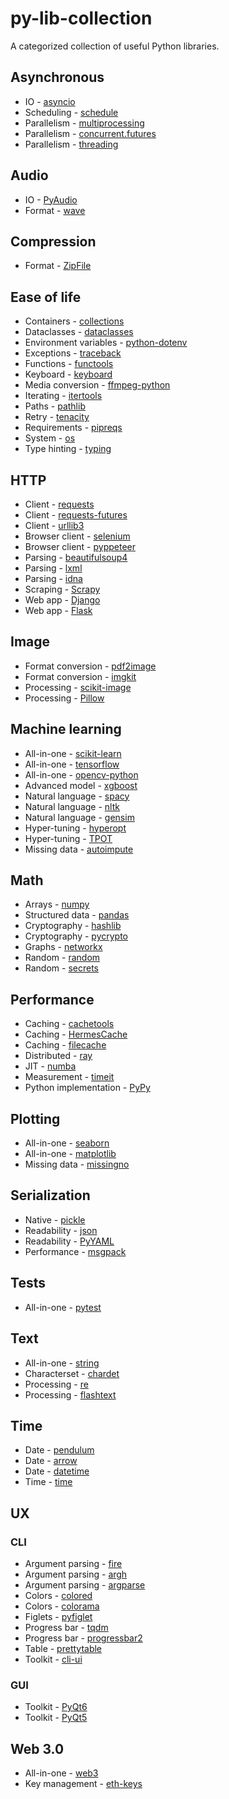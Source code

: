 # py-lib-collection

A categorized collection of useful Python libraries.

## Asynchronous

* IO - [asyncio](https://docs.python.org/3/library/asyncio.html)
* Scheduling - [schedule](https://pypi.org/project/schedule/)
* Parallelism - [multiprocessing](https://docs.python.org/3/library/multiprocessing.html)
* Parallelism - [concurrent.futures](https://docs.python.org/3/library/concurrent.futures.html)
* Parallelism - [threading](https://docs.python.org/3/library/threading.html)

## Audio

* IO - [PyAudio](https://pypi.org/project/PyAudio/)
* Format - [wave](https://docs.python.org/3/library/wave.html)

## Compression

* Format - [ZipFile](https://docs.python.org/3/library/zipfile.html)

## Ease of life

* Containers - [collections](https://docs.python.org/3/library/collections.htmla)
* Dataclasses - [dataclasses](https://docs.python.org/3/library/dataclasses.html)
* Environment variables - [python-dotenv](https://pypi.org/project/python-dotenv/)
* Exceptions - [traceback](https://docs.python.org/3/library/traceback.html)
* Functions - [functools](https://docs.python.org/3/library/functools.html)
* Keyboard - [keyboard](https://pypi.org/project/keyboard/)
* Media conversion - [ffmpeg-python](https://pypi.org/project/ffmpeg-python/)
* Iterating - [itertools](https://docs.python.org/3/library/itertools.html)
* Paths - [pathlib](https://docs.python.org/3/library/pathlib.html)
* Retry - [tenacity](https://pypi.org/project/tenacity/)
* Requirements - [pipreqs](https://pypi.org/project/pipreqs/)
* System - [os](https://docs.python.org/3/library/os.html)
* Type hinting - [typing](https://docs.python.org/3/library/typing.html)

## HTTP

* Client - [requests](https://pypi.org/project/requests/)
* Client - [requests-futures](https://pypi.org/project/requests-futures/)
* Client - [urllib3](https://pypi.org/project/urllib3/)
* Browser client - [selenium](https://pypi.org/project/selenium/)
* Browser client - [pyppeteer](https://pypi.org/project/pyppeteer/)
* Parsing - [beautifulsoup4](https://pypi.org/project/beautifulsoup4/)
* Parsing - [lxml](https://pypi.org/project/lxml/)
* Parsing - [idna](https://pypi.org/project/idna/)
* Scraping - [Scrapy](https://pypi.org/project/Scrapy/)
* Web app - [Django](https://pypi.org/project/Django/)
* Web app - [Flask](https://pypi.org/project/Flask/)

## Image

* Format conversion - [pdf2image](https://pypi.org/project/pdf2image/)
* Format conversion - [imgkit](https://pypi.org/project/imgkit/)
* Processing - [scikit-image](https://pypi.org/project/scikit-image/)
* Processing - [Pillow](https://pypi.org/project/Pillow/)

## Machine learning

* All-in-one - [scikit-learn](https://pypi.org/project/scikit-learn/)
* All-in-one - [tensorflow](https://pypi.org/project/tensorflow/)
* All-in-one - [opencv-python](https://pypi.org/project/opencv-python/)
* Advanced model - [xgboost](https://pypi.org/project/xgboost/)
* Natural language - [spacy](https://pypi.org/project/spacy/)
* Natural language - [nltk](https://pypi.org/project/nltk/)
* Natural language - [gensim](https://pypi.org/project/gensim/)
* Hyper-tuning - [hyperopt](https://pypi.org/project/hyperopt/)
* Hyper-tuning - [TPOT](https://pypi.org/project/TPOT/)
* Missing data - [autoimpute](https://pypi.org/project/autoimpute/)

## Math

* Arrays - [numpy](https://pypi.org/project/numpy/)
* Structured data - [pandas](https://pypi.org/project/pandas/)
* Cryptography - [hashlib](https://docs.python.org/3/library/hashlib.html)
* Cryptography - [pycrypto](https://pypi.org/project/pycrypto/)
* Graphs - [networkx](https://pypi.org/project/networkx/)
* Random - [random](https://docs.python.org/3/library/random.html)
* Random - [secrets](https://docs.python.org/3/library/secrets.html)

## Performance

* Caching - [cachetools](https://pypi.org/project/cachetools/)
* Caching - [HermesCache](https://pypi.org/project/HermesCache/)
* Caching - [filecache](https://pypi.org/project/filecache/)
* Distributed - [ray](https://pypi.org/project/ray/)
* JIT - [numba](https://pypi.org/project/numba/)
* Measurement - [timeit](https://docs.python.org/3/library/timeit.html)
* Python implementation - [PyPy](https://www.pypy.org/)

## Plotting

* All-in-one - [seaborn](https://pypi.org/project/seaborn/)
* All-in-one - [matplotlib](https://pypi.org/project/matplotlib/)
* Missing data - [missingno](https://pypi.org/project/missingno/)

## Serialization

* Native - [pickle](https://docs.python.org/3/library/pickle.html)
* Readability - [json](https://docs.python.org/3/library/json.html)
* Readability - [PyYAML](https://pypi.org/project/PyYAML/)
* Performance - [msgpack](https://pypi.org/project/msgpack/)

## Tests

* All-in-one - [pytest](https://pypi.org/project/pytest/)

## Text

* All-in-one - [string](https://docs.python.org/3/library/string.html)
* Characterset - [chardet](https://pypi.org/project/chardet/)
* Processing - [re](https://docs.python.org/3/library/re.html)
* Processing - [flashtext](https://pypi.org/project/flashtext/)

## Time

* Date - [pendulum](https://pypi.org/project/pendulum/)
* Date - [arrow](https://pypi.org/project/arrow/)
* Date - [datetime](https://docs.python.org/3/library/datetime.html)
* Time - [time](https://docs.python.org/3/library/time.html)

## UX

### CLI

* Argument parsing - [fire](https://pypi.org/project/fire/)
* Argument parsing - [argh](https://pypi.org/project/argh/)
* Argument parsing - [argparse](https://docs.python.org/3/library/argparse.html)
* Colors - [colored](https://pypi.org/project/colored/)
* Colors - [colorama](https://pypi.org/project/colorama/)
* Figlets - [pyfiglet](https://pypi.org/project/pyfiglet/)
* Progress bar - [tqdm](https://pypi.org/project/tqdm/)
* Progress bar - [progressbar2](https://pypi.org/project/progressbar2/)
* Table - [prettytable](https://pypi.org/project/prettytable/)
* Toolkit - [cli-ui](https://pypi.org/project/cli-ui/)

### GUI

* Toolkit - [PyQt6](https://pypi.org/project/PyQt6/)
* Toolkit - [PyQt5](https://pypi.org/project/PyQt5/)

## Web 3.0

* All-in-one - [web3](https://pypi.org/project/web3/)
* Key management - [eth-keys](https://pypi.org/project/eth-keys/)
